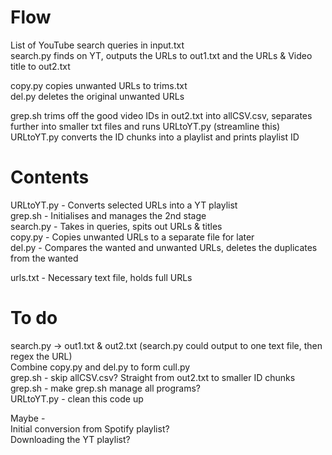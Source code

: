 # Flow  
List of YouTube search queries in input.txt    
search.py finds on YT, outputs the URLs to out1.txt and the URLs & Video title to out2.txt

copy.py copies unwanted URLs to trims.txt  
del.py deletes the original unwanted URLs  

grep.sh trims off the good video IDs in out2.txt into allCSV.csv, separates further into smaller txt files and runs URLtoYT.py (streamline this)  
URLtoYT.py converts the ID chunks into a playlist and prints playlist ID  


# Contents  
URLtoYT.py - Converts selected URLs into a YT playlist    
grep.sh - Initialises and manages the 2nd stage    
search.py - Takes in queries, spits out URLs & titles    
copy.py - Copies unwanted URLs to a separate file for later  
del.py - Compares the wanted and unwanted URLs, deletes the duplicates from the wanted  

urls.txt - Necessary text file, holds full URLs  

# To do  
search.py -> out1.txt & out2.txt (search.py could output to one text file, then regex the URL)  
Combine copy.py and del.py to form cull.py  
grep.sh - skip allCSV.csv? Straight from out2.txt to smaller ID chunks    
grep.sh - make grep.sh manage all programs?    
URLtoYT.py - clean this code up  


Maybe -  
Initial conversion from Spotify playlist?  
Downloading the YT playlist?  
